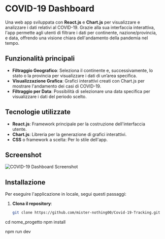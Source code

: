 # COVID-19 Dashboard

Una web app sviluppata con **React.js** e **Chart.js** per visualizzare e analizzare i dati relativi al COVID-19. Grazie alla sua interfaccia interattiva, l'app permette agli utenti di filtrare i dati per continente, nazione/provincia, e data, offrendo una visione chiara dell'andamento della pandemia nel tempo.

## Funzionalità principali

- **Filtraggio Geografico**: Seleziona il continente e, successivamente, lo stato o la provincia per visualizzare i dati di un’area specifica.
- **Visualizzazione Grafica**: Grafici interattivi creati con Chart.js per mostrare l'andamento dei casi di COVID-19.
- **Filtraggio per Data**: Possibilità di selezionare una data specifica per visualizzare i dati del periodo scelto.

## Tecnologie utilizzate

- **React.js**: Framework principale per la costruzione dell'interfaccia utente.
- **Chart.js**: Libreria per la generazione di grafici interattivi.
- **CSS** o framework a scelta: Per lo stile dell'app.

## Screenshot
![COVID-19 Dashboard Screenshot]()

## Installazione

Per eseguire l'applicazione in locale, segui questi passaggi:

1. **Clona il repository**:
   ```bash
   git clone https://github.com/mister-nothing00/Covid-19-Tracking.git

cd nome_progetto
npm install

npm run dev